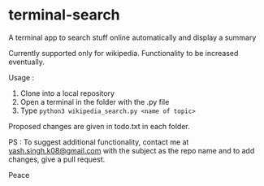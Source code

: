 # terminal-search
A terminal app to search stuff online automatically and display a summary

Currently supported only for wikipedia. Functionality to be increased eventually.

Usage : 
1. Clone into a local repository
2. Open a terminal in the folder with the .py file
3. Type `python3 wikipedia_search.py <name of topic>`

Proposed changes are given in todo.txt in each folder.

PS : To suggest additional functionality, contact me at yash.singh.k08@gmail.com with the
     subject as the repo name and to add changes, give a pull request.

Peace
